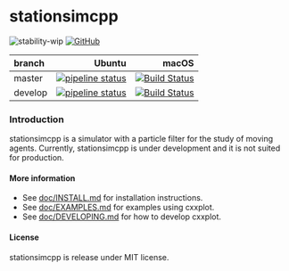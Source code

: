 stationsimcpp
==============

![stability-wip](https://img.shields.io/badge/stability-work_in_progress-lightgrey.svg)
[![GitHub](https://img.shields.io/badge/License-MIT-green.svg)](https://github.com/avramidis/stationsimcpp/blob/master/LICENSE)

branch | Ubuntu | macOS 
| :--- | ---: | ---: |
| master | [![pipeline status](https://gitlab.com/avramidis/stationsimcpp/badges/master/pipeline.svg)](https://gitlab.com/avramidis/stationsimcpp/commits/master) | [![Build Status](https://travis-ci.org/avramidis/stationsimcpp.svg?branch=master)](https://travis-ci.org/avramidis/stationsimcpp/branches)
| develop | [![pipeline status](https://gitlab.com/avramidis/stationsimcpp/badges/develop/pipeline.svg)](https://gitlab.com/avramidis/stationsimcpp/commits/develop) | [![Build Status](https://travis-ci.org/avramidis/stationsimcpp.svg?branch=develop)](https://travis-ci.org/avramidis/stationsimcpp/branches)

### Introduction
stationsimcpp is a simulator with a particle filter for the study of moving agents. Currently, stationsimcpp is under development and it is not suited for production.  

#### More information
* See [doc/INSTALL.md](doc/INSTALL.md) for installation instructions.
* See [doc/EXAMPLES.md](doc/EXAMPLES.md) for examples using cxxplot.
* See [doc/DEVELOPING.md](doc/DEVELOPING.md) for how to develop cxxplot.

#### License
stationsimcpp is release under MIT license.
